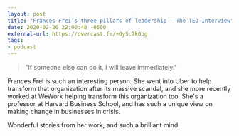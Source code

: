 ```yaml
---
layout: post
title: "Frances Frei’s three pillars of leadership - The TED Interview"
date: 2020-02-26 22:00:48 -0500
external-url: https://overcast.fm/+OySc7k0bg
tags:
- podcast
---
```


> "If someone else can do it, I will leave immediately."

Frances Frei is such an interesting person. She went into Uber to help
transform that organization after its massive scandal, and she more
recently worked at WeWork helping transform this organization too. She's a
professor at Harvard Business School, and has such a unique view on making
change in businesses in crisis.

Wonderful stories from her work, and such a brilliant mind.

